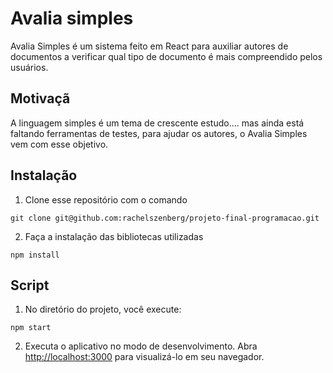 # Avalia simples
Avalia Simples é um sistema feito em React para auxiliar autores de documentos a verificar qual tipo de documento é mais compreendido pelos usuários.

## Motivaçã
A linguagem simples é um tema de crescente estudo.... mas ainda está faltando ferramentas de testes, para ajudar os autores, o Avalia Simples vem com esse objetivo.

## Instalação
1. Clone esse repositório com o comando
```
git clone git@github.com:rachelszenberg/projeto-final-programacao.git
```
2. Faça a instalação das bibliotecas utilizadas
```
npm install
```

## Script
1. No diretório do projeto, você execute:
```
npm start
```
2. Executa o aplicativo no modo de desenvolvimento.
Abra [http://localhost:3000](http://localhost:3000) para visualizá-lo em seu navegador.